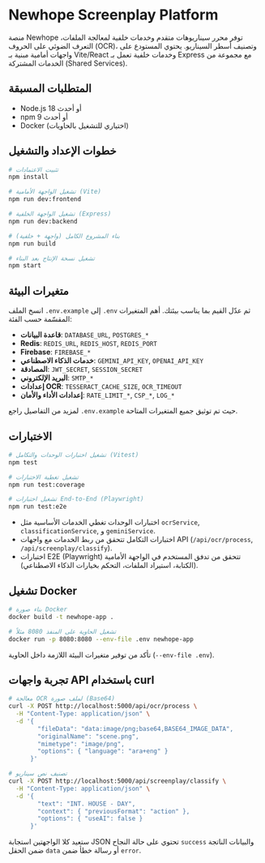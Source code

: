 # Newhope Screenplay Platform

منصة Newhope توفر محرر سيناريوهات متقدم وخدمات خلفية لمعالجة الملفات، التعرف الضوئي على الحروف (OCR)، وتصنيف أسطر السيناريو. يحتوي المستودع على واجهات أمامية مبنية بـ Vite/React وخدمات خلفية تعمل بـ Express مع مجموعة من الخدمات المشتركة (Shared Services).

## المتطلبات المسبقة

- Node.js 18 أو أحدث
- npm 9 أو أحدث
- Docker (اختياري للتشغيل بالحاويات)

## خطوات الإعداد والتشغيل

```bash
# تثبيت الاعتمادات
npm install

# تشغيل الواجهة الأمامية (Vite)
npm run dev:frontend

# تشغيل الواجهة الخلفية (Express)
npm run dev:backend

# بناء المشروع الكامل (واجهة + خلفية)
npm run build

# تشغيل نسخة الإنتاج بعد البناء
npm start
```

## متغيرات البيئة

انسخ الملف `.env.example` إلى `.env` ثم عدّل القيم بما يناسب بيئتك. أهم المتغيرات المقسّمة حسب الفئة:

- **قاعدة البيانات**: `DATABASE_URL`, `POSTGRES_*`
- **Redis**: `REDIS_URL`, `REDIS_HOST`, `REDIS_PORT`
- **Firebase**: `FIREBASE_*`
- **خدمات الذكاء الاصطناعي**: `GEMINI_API_KEY`, `OPENAI_API_KEY`
- **المصادقة**: `JWT_SECRET`, `SESSION_SECRET`
- **البريد الإلكتروني**: `SMTP_*`
- **إعدادات OCR**: `TESSERACT_CACHE_SIZE`, `OCR_TIMEOUT`
- **إعدادات الأداء والأمان**: `RATE_LIMIT_*`, `CSP_*`, `LOG_*`

لمزيد من التفاصيل راجع `.env.example` حيث تم توثيق جميع المتغيرات المتاحة.

## الاختبارات

```bash
# تشغيل اختبارات الوحدات والتكامل (Vitest)
npm test

# تشغيل تغطية الاختبارات
npm run test:coverage

# تشغيل اختبارات End-to-End (Playwright)
npm run test:e2e
```

- اختبارات الوحدات تغطي الخدمات الأساسية مثل `ocrService`, `classificationService`, و `geminiService`.
- اختبارات التكامل تتحقق من ربط الخدمات مع واجهات API (`/api/ocr/process`, `/api/screenplay/classify`).
- اختبارات E2E (Playwright) تتحقق من تدفق المستخدم في الواجهة الأمامية (الكتابة، استيراد الملفات، التحكم بخيارات الذكاء الاصطناعي).

## تشغيل Docker

```bash
# بناء صورة Docker
docker build -t newhope-app .

# تشغيل الحاوية على المنفذ 8080 مثلاً
docker run -p 8080:8080 --env-file .env newhope-app
```

تأكد من توفير متغيرات البيئة اللازمة داخل الحاوية (`--env-file .env`).

## تجربة واجهات API باستخدام curl

```bash
# معالجة OCR لملف صورة (Base64)
curl -X POST http://localhost:5000/api/ocr/process \
  -H "Content-Type: application/json" \
  -d '{
        "fileData": "data:image/png;base64,BASE64_IMAGE_DATA",
        "originalName": "scene.png",
        "mimetype": "image/png",
        "options": { "language": "ara+eng" }
      }'

# تصنيف نص سيناريو
curl -X POST http://localhost:5000/api/screenplay/classify \
  -H "Content-Type: application/json" \
  -d '{
        "text": "INT. HOUSE - DAY",
        "context": { "previousFormat": "action" },
        "options": { "useAI": false }
      }'
```

ستعيد كلا الواجهتين استجابة JSON تحتوي على حالة النجاح `success` والبيانات الناتجة ضمن الحقل `data` أو رسالة خطأ ضمن `error`.
